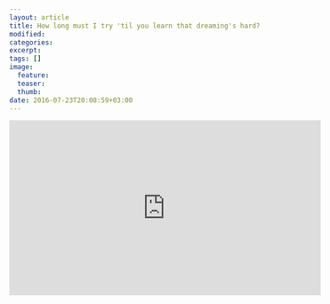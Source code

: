 ```yaml
---
layout: article
title: How long must I try 'til you learn that dreaming's hard?
modified:
categories:
excerpt:
tags: []
image:
  feature:
  teaser:
  thumb:
date: 2016-07-23T20:08:59+03:00
---
```


<iframe width="560" height="315" src="https://www.youtube.com/embed/BAy4RMI82NQ" frameborder="0" allowfullscreen></iframe>
